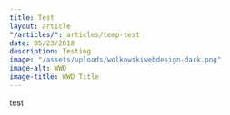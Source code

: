 ```yaml
---
title: Test
layout: article
"/articles/": articles/temp-test
date: 05/23/2018
description: Testing
image: "/assets/uploads/wolkowskiwebdesign-dark.png"
image-alt: WWD
image-title: WWD Title
---
```

test